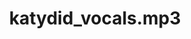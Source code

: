 ---
title: katydid_vocals.mp3
vocals: true
best: false
definitive: false
recordings: gorge-482
filename: katydid_vocals.mp3
mixes: gorge_vocals-mp3
folder: 2007-03-31/gorge
weight: 0
---